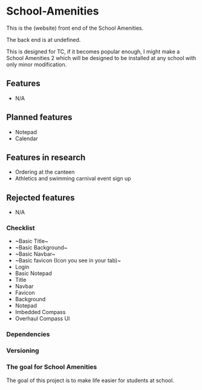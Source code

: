 # School-Amenities
This is the (website) front end of the School Amenities.

The back end is at undefined.

This is designed for TC, if it becomes popular enough, I might make a School Amenities 2 which will be designed to be installed at any school with only minor modification.

## Features
- N/A

## Planned features
- Notepad
- Calendar

## Features in research
- Ordering at the canteen
- Athletics and swimming carnival event sign up

## Rejected features
- N/A

### Checklist
- ~Basic Title~
- ~Basic Background~
- ~Basic Navbar~
- ~Basic favicon (Icon you see in your tab)~
- Login
- Basic Notepad
- Title
- Navbar
- Favicon
- Background
- Notepad
- Imbedded Compass
- Overhaul Compass UI

### Dependencies

### Versioning

### The goal for School Amenities
The goal of this project is to make life easier for students at school.
